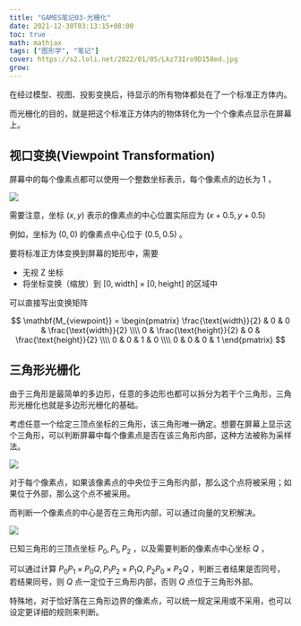 ```yaml
---
title: "GAMES笔记03-光栅化"
date: 2021-12-30T03:13:15+08:00
toc: true
math: mathjax
tags: ["图形学", "笔记"]
cover: https://s2.loli.net/2022/01/05/Lkz73Iro9D158ed.jpg
grow: 
---
```


在经过模型、视图、投影变换后，待显示的所有物体都处在了一个标准正方体内。

而光栅化的目的，就是把这个标准正方体内的物体转化为一个个像素点显示在屏幕上。

## 视口变换(Viewpoint Transformation)

屏幕中的每个像素点都可以使用一个整数坐标表示，每个像素点的边长为 1 ，

![](https://s2.loli.net/2022/01/04/nAB1h6CV97lvkNF.jpg)

需要注意，坐标 $(x, y)$ 表示的像素点的中心位置实际应为 $(x + 0.5, y + 0.5)$ 

例如，坐标为 $(0, 0)$ 的像素点中心位于 $(0.5, 0.5)$ 。

要将标准正方体变换到屏幕的矩形中，需要

 - 无视 Z 坐标
 - 将坐标变换（缩放）到 $[0, \text{width}] \times [0, \text{height}]$ 的区域中

可以直接写出变换矩阵

$$
\mathbf{M_{viewpoint}} = 
\begin{pmatrix}
\frac{\text{width}}{2} & 0 & 0 & \frac{\text{width}}{2} \\\\
0 & \frac{\text{height}}{2} & 0 & \frac{\text{height}}{2} \\\\
0 & 0 & 1 & 0 \\\\
0 & 0 & 0 & 1
\end{pmatrix}
$$

## 三角形光栅化

由于三角形是最简单的多边形，任意的多边形也都可以拆分为若干个三角形，三角形光栅化也就是多边形光栅化的基础。

考虑任意一个给定三顶点坐标的三角形，该三角形唯一确定。想要在屏幕上显示这个三角形，可以判断屏幕中每个像素点是否在该三角形内部，这种方法被称为采样法。

![](https://s2.loli.net/2022/01/04/OisGBj4mHNIUTX5.jpg)

对于每个像素点，如果该像素点的中央位于三角形内部，那么这个点将被采用；如果位于外部，那么这个点不被采用。

而判断一个像素点的中心是否在三角形内部，可以通过向量的叉积解决。

![](https://s2.loli.net/2022/01/04/yYsmfU59cOPCXTI.jpg)

已知三角形的三顶点坐标 $P_0, P_1, P_2$ ，以及需要判断的像素点中心坐标 $Q$ ，

可以通过计算 $P_0 P_1 \times P_0 Q, P_1 P_2 \times P_1 Q, P_2 P_0 \times P_2 Q$ ，判断三者结果是否同号，若结果同号，则 $Q$ 点一定位于三角形内部，否则 $Q$ 点位于三角形外部。

特殊地，对于恰好落在三角形边界的像素点，可以统一规定采用或不采用，也可以设定更详细的规则来判断。